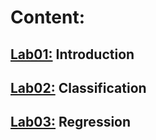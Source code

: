# Content:
## [Lab01:](https://github.com/Gabi363/Machine_Learning_Course/tree/main/lab01) Introduction
## [Lab02:](https://github.com/Gabi363/Machine_Learning_Course/tree/main/lab02) Classification
## [Lab03:](https://github.com/Gabi363/Machine_Learning_Course/tree/main/lab03) Regression

